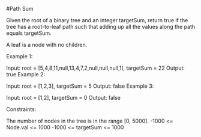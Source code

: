 #Path Sum 

Given the root of a binary tree and an integer targetSum, return true if the tree has a root-to-leaf path such that adding up all the values along the path equals targetSum.

A leaf is a node with no children.

 

Example 1:


Input: root = [5,4,8,11,null,13,4,7,2,null,null,null,1], targetSum = 22
Output: true
Example 2:


Input: root = [1,2,3], targetSum = 5
Output: false
Example 3:

Input: root = [1,2], targetSum = 0
Output: false
 

Constraints:

The number of nodes in the tree is in the range [0, 5000].
-1000 <= Node.val <= 1000
-1000 <= targetSum <= 1000
